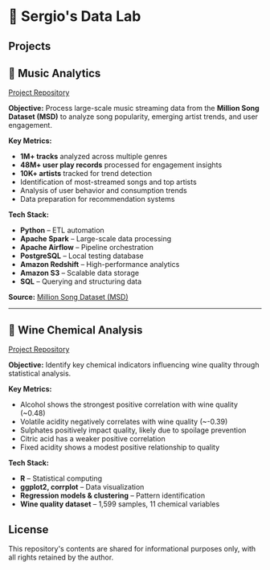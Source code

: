 # 🔬 Sergio's Data Lab

## Projects

## 🎼 Music Analytics  
[Project Repository](./Music%20Analytics)  

**Objective:** Process large-scale music streaming data from the **Million Song Dataset (MSD)** to analyze song popularity, emerging artist trends, and user engagement.  

**Key Metrics:**  
- **1M+ tracks** analyzed across multiple genres
- **48M+ user play records** processed for engagement insights
- **10K+ artists** tracked for trend detection
- Identification of most-streamed songs and top artists
- Analysis of user behavior and consumption trends
- Data preparation for recommendation systems

**Tech Stack:**  
- **Python** – ETL automation
- **Apache Spark** – Large-scale data processing
- **Apache Airflow** – Pipeline orchestration
- **PostgreSQL** – Local testing database
- **Amazon Redshift** – High-performance analytics
- **Amazon S3** – Scalable data storage
- **SQL** – Querying and structuring data

**Source:** [Million Song Dataset (MSD)](http://millionsongdataset.com/)  

---

## 🍷 Wine Chemical Analysis  
[Project Repository](./Wine%20Chemical%20Analysis)  

**Objective:** Identify key chemical indicators influencing wine quality through statistical analysis.  

**Key Metrics:**  
- Alcohol shows the strongest positive correlation with wine quality (~0.48)  
- Volatile acidity negatively correlates with wine quality (~-0.39)  
- Sulphates positively impact quality, likely due to spoilage prevention  
- Citric acid has a weaker positive correlation  
- Fixed acidity shows a modest positive relationship to quality  

**Tech Stack:**  
- **R** – Statistical computing  
- **ggplot2, corrplot** – Data visualization  
- **Regression models & clustering** – Pattern identification  
- **Wine quality dataset** – 1,599 samples, 11 chemical variables  

## License
This repository's contents are shared for informational purposes only, with all rights retained by the author.
